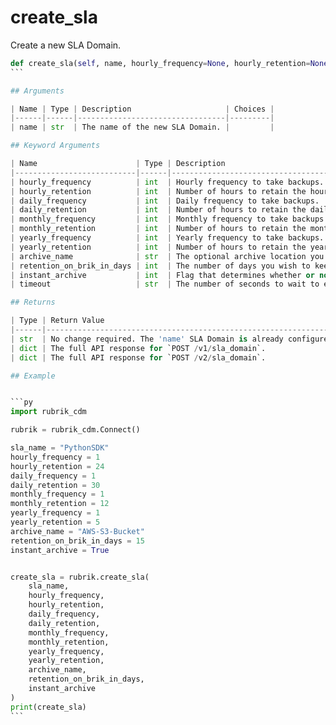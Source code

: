# create_sla

Create a new SLA Domain.

````py
def create_sla(self, name, hourly_frequency=None, hourly_retention=None, daily_frequency=None, daily_retention=None, monthly_frequency=None, monthly_retention=None, yearly_frequency=None, yearly_retention=None, archive_name=None, retention_on_brik_in_days=None, instant_archive=False, timeout=15):  # pylint: ignore
```

## Arguments

| Name | Type | Description                     | Choices |
|------|------|---------------------------------|---------|
| name | str  | The name of the new SLA Domain. |         |

## Keyword Arguments

| Name                      | Type | Description                                                                                                                                 | Choices | Default |
|---------------------------|------|---------------------------------------------------------------------------------------------------------------------------------------------|---------|---------|
| hourly_frequency          | int  | Hourly frequency to take backups.                                                                                                           |         | None    |
| hourly_retention          | int  | Number of hours to retain the hourly backups.                                                                                               |         | None    |
| daily_frequency           | int  | Daily frequency to take backups.                                                                                                            |         | None    |
| daily_retention           | int  | Number of hours to retain the daily backups.                                                                                                |         | None    |
| monthly_frequency         | int  | Monthly frequency to take backups.                                                                                                          |         | None    |
| monthly_retention         | int  | Number of hours to retain the monthly backups.                                                                                              |         | None    |
| yearly_frequency          | int  | Yearly frequency to take backups.                                                                                                           |         | None    |
| yearly_retention          | int  | Number of hours to retain the yearly backups.                                                                                               |         | None    |
| archive_name              | str  | The optional archive location you wish to configure on the SLA Domain. When populated, you must also provide a `retention_on_brik_in_days`. |         | None    |
| retention_on_brik_in_days | int  | The number of days you wish to keep the backups on the Rubrik cluster. When populated, you must also provide a `archive_name`.              |         | None    |
| instant_archive           | int  | Flag that determines whether or not to enable instant archive. Set to true to enable.                                                       |         | False   |
| timeout                   | str  | The number of seconds to wait to establish a connection the Rubrik cluster before returning a timeout error.                                |         | 30      |

## Returns

| Type | Return Value                                                                                     |
|------|--------------------------------------------------------------------------------------------------|
| str  | No change required. The 'name' SLA Domain is already configured with the provided configuration. |
| dict | The full API response for `POST /v1/sla_domain`.                                                 |
| dict | The full API response for `POST /v2/sla_domain`.                                                 |

## Example


```py
import rubrik_cdm

rubrik = rubrik_cdm.Connect()

sla_name = "PythonSDK"
hourly_frequency = 1
hourly_retention = 24
daily_frequency = 1
daily_retention = 30
monthly_frequency = 1
monthly_retention = 12
yearly_frequency = 1
yearly_retention = 5
archive_name = "AWS-S3-Bucket"
retention_on_brik_in_days = 15
instant_archive = True


create_sla = rubrik.create_sla(
    sla_name,
    hourly_frequency,
    hourly_retention,
    daily_frequency,
    daily_retention,
    monthly_frequency,
    monthly_retention,
    yearly_frequency,
    yearly_retention,
    archive_name,
    retention_on_brik_in_days,
    instant_archive
)
print(create_sla)
```

